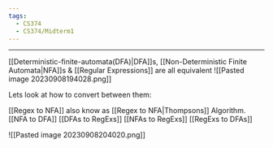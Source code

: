 ```yaml
---
tags:
  - CS374
  - CS374/Midterm1
---
```

---
[[Deterministic-finite-automata(DFA)|DFA]]s, [[Non-Deterministic Finite Automata|NFA]]s & [[Regular Expressions]] are all equivalent
![[Pasted image 20230908194028.png]]

Lets look at how to convert between them:

[[Regex to NFA]] also know as [[Regex to NFA|Thompsons]] Algorithm.
[[NFA to DFA]]
[[DFAs to RegExs]]
[[NFAs to RegExs]] 
[[RegExs to DFAs]]

![[Pasted image 20230908204020.png]]
